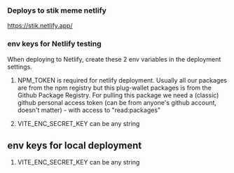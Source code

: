 ### Deploys to stik meme netlify

https://stik.netlify.app/

### env keys for Netlify testing

When deploying to Netlify, create these 2 env variables in the deployment settings.

1) NPM_TOKEN is required for netlify deployment. 
Usually all our packages are from the npm registry but this plug-wallet packages is from the Github Package Registry.
For pulling this package we need a (classic) github personal access token (can be from anyone's github account, doesn't matter) - with access to "read:packages" 

2) VITE_ENC_SECRET_KEY can be any string

## env keys for local deployment

1) VITE_ENC_SECRET_KEY can be any string

